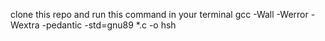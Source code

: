 clone this repo and run this command in your terminal 
gcc -Wall -Werror -Wextra -pedantic -std=gnu89 *.c -o hsh
